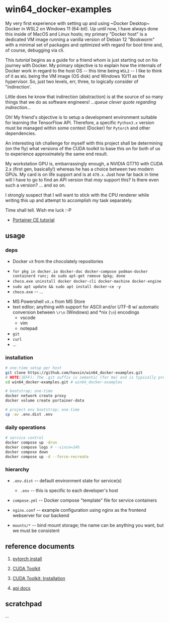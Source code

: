 # win64_docker-examples

My very first experience with setting up and using ~Docker Desktop~ Docker in WSL2 on Windows 11 (64-bit). Up until now, I have always done this inside of MacOS and Linux hosts; my primary "Docker host" is a dedicated VM image running a vanilla version of Debian 12 "Bookworm" with a minimal set of packages and optimized with regard for boot time and, of course, debugging via cli.

This *tutorial* begins as a guide for a friend whom is just starting out on his journey with Docker. My primary objective is to explain how the internals of Docker work in regard to the host OS -- this time being `WSL2` -- I like to think of it as `WSL` being the VM image (OS disk) and Windows 10/11 as the hypervisor. So, just two levels, err, three, to logically consider of "indirection'.

Little does he know that indirection (abstraction) is at the source of so many things that we do as software engineers! *...queue clever quote regarding indirection...*

Oh! My friend's objective is to setup a development environment suitable for learning the TensorFlow API. Therefore, a specific `Python3.x` version must be managed within some context (Docker) for `Pytorch` and other dependencies.

An interesting ish challenge for myself with this project shall be determining (on the fly) what versions of the CUDA toolkit to base this on for both of us to experience approximately the same end result.

My workstation GPU is, embarrassingly enough, a NVIDIA GT710 with CUDA 2.x (first gen, basically!) whereas he has a choice between two modern GPUs. My card is on life support and is at `470.x`. Just how far back in time will I have to go to find an API version that *may* support this? Is there even such a version? ... and so on.

I strongly suspect that I will want to stick with the CPU renderer while writing this up and attempt to accomplish my task separately. 

Time shall tell. Wish me luck :-P

- [Portainer CE tutorial][10]

## usage

### deps

- Docker `vX` from the chocolately repositories
 * `for pkg in docker.io docker-doc docker-compose podman-docker containerd runc; do sudo apt-get remove $pkg; done`
 * `choco.exe uninstall docker docker-cli docker-machine docker-engine`
  * `sudo apt update && sudo apt install docker-ce -y`
  * `choco.exe` -- *...*
- MS Powershell `vX.x` from MS Store
- text editor; anything with support for ASCII and/or UTF-8 w/ automatic conversion between `\r\n` (Windows) and *nix (`\n`) encodings
  * vscode
  * vim
  * notepad
- `git`
- `curl`
- *...*   

### installation

```sh
# one-time setup per host
git clone https://github.com/haxxin/win64_docker-examples.git
# NOTE(JEFF): The .git suffix is semantic (for me) and is typically presented without said suffix
cd win64_docker-examples.git # win64_docker-examples

# bootstrap; one-time
docker network create proxy
docker volume create portainer-data

# project env bootstrap; one-time
cp -av .env.dist .env
```

### daily operations
 
```sh
# service control
docker compose up -drun
docker compose logs # --since=24h
docker compose down
docker compose up -d --force-recreate
```

### hierarchy

- `.env.dist` -- default environment state for service(s)
  * `.env` -- this is specific to each developer's host

- `compose.yml` -- Docker compose "template" file for service containers

- `nginx.conf` -- example configuration using nginx as the frontend webserver for our backend 

- `mounts/*` -- bind mount storage; the name can be anything you want, but we must be consistent 

## reference documents

1. [pytorch install](https://pytorch.org/get-started/locally/)

2. [CUDA Toolkit](https://developer.nvidia.com/cuda-downloads?target_os=Windows&target_arch=x86_64&target_version=11&target_type=exe_local)

3. [CUDA Toolkit: Installation](https://docs.nvidia.com/cuda/cuda-installation-guide-linux/#meta-packages)

4. [api docs](https://pytorch.org/docs/stable/cuda.html)

[10]: https://earthly.dev/blog/portainer-for-docker-container-management/

## scratchpad

*...*
